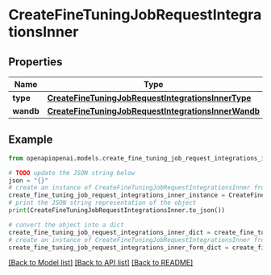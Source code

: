 # CreateFineTuningJobRequestIntegrationsInner


## Properties

Name | Type | Description | Notes
------------ | ------------- | ------------- | -------------
**type** | [**CreateFineTuningJobRequestIntegrationsInnerType**](CreateFineTuningJobRequestIntegrationsInnerType.md) |  | 
**wandb** | [**CreateFineTuningJobRequestIntegrationsInnerWandb**](CreateFineTuningJobRequestIntegrationsInnerWandb.md) |  | 

## Example

```python
from openapiopenai.models.create_fine_tuning_job_request_integrations_inner import CreateFineTuningJobRequestIntegrationsInner

# TODO update the JSON string below
json = "{}"
# create an instance of CreateFineTuningJobRequestIntegrationsInner from a JSON string
create_fine_tuning_job_request_integrations_inner_instance = CreateFineTuningJobRequestIntegrationsInner.from_json(json)
# print the JSON string representation of the object
print(CreateFineTuningJobRequestIntegrationsInner.to_json())

# convert the object into a dict
create_fine_tuning_job_request_integrations_inner_dict = create_fine_tuning_job_request_integrations_inner_instance.to_dict()
# create an instance of CreateFineTuningJobRequestIntegrationsInner from a dict
create_fine_tuning_job_request_integrations_inner_form_dict = create_fine_tuning_job_request_integrations_inner.from_dict(create_fine_tuning_job_request_integrations_inner_dict)
```
[[Back to Model list]](../README.md#documentation-for-models) [[Back to API list]](../README.md#documentation-for-api-endpoints) [[Back to README]](../README.md)


